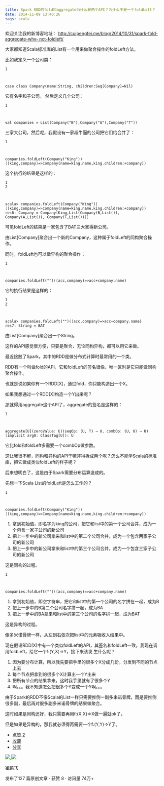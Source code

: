 ```yaml
---
title: Spark RDD的fold和aggregate为什么是两个API？为什么不是一个foldLeft？
date: 2014-11-09 13:40:26
tags: scala
---
```

欢迎关注我的新博客地址：  [ http://cuipengfei.me/blog/2014/10/31/spark-fold-aggregate-why-
not-foldleft/ ](http://cuipengfei.me/blog/2014/08/30/options-for/)  

大家都知道Scala标准库的List有一个用来做聚合操作的foldLeft方法。

比如我定义一个公司类：

    
    
    1
    
    
    
    case class Company(name:String, children:Seq[Company]=Nil)
    

它有名字和子公司。 然后定义几个公司：

    
    
    1
    
    
    
    val companies = List(Company("B"),Company("A"),Company("T"))
    

三家大公司，然后呢，我假设有一家超牛逼的公司把它们给合并了：

    
    
    1
    
    
    
    companies.foldLeft(Company("King"))((king,company)=>Company(name=king.name,king.children:+company))
    

这个执行的结果是这样的：

    
    
    1
    2
    
    
    
    scala> companies.foldLeft(Company("King"))((king,company)=>Company(name=king.name,king.children:+company))
    res6: Company = Company(King,List(Company(B,List()), Company(A,List()), Company(T,List())))
    

可见foldLeft的结果是一家包含了BAT三大家得新公司。

由List[Company]聚合出一个新的Company，这种属于foldLeft的同构聚合操作。

同时，foldLeft也可以做异构的聚合操作：

    
    
    1
    
    
    
    companies.foldLeft("")((acc,company)=>acc+company.name)
    

它的执行结果是这样的：

    
    
    1
    2
    
    
    
    scala> companies.foldLeft("")((acc,company)=>acc+company.name)
    res7: String = BAT
    

由List[Company]聚合出一个String。

这样的API感觉很方便，只要是聚合，无论同构异构，都可以用它来做。

最近接触了Spark，其中的RDD是做分布式计算时最常用的一个类。

RDD有一个叫做fold的API，它和foldLeft的签名很像，唯一区别是它只能做同构聚合操作。

也就是说如果你有一个RDD[X]，通过fold，你只能构造出一个X。

如果我想通过一个RDD[X]构造一个Y出来呢？

那就得用aggregate这个API了，aggregate的签名是这样的：

    
    
    1
    
    
    
    aggregate[U](zeroValue: U)(seqOp: (U, T) ⇒ U, combOp: (U, U) ⇒ U)(implicit arg0: ClassTag[U]): U
    

它比fold和foldLeft多需要一个combOp做参数。

这让我很不解，同构和异构的API干嘛非得拆成两个呢？怎么不能学Scala的标准库，把它做成类似foldLeft的样子呢？

后来想明白了，这是由于Spark需要分布运算造成的。

先想一下Scala List的foldLeft是怎么工作的？

    
    
    1
    
    
    
    companies.foldLeft(Company("King"))((king,company)=>Company(name=king.name,king.children:+company))
    

  1. 拿到初始值，即名字为king的公司，把它和list中的第一个公司合并，成为一个包含一家子公司的新公司 
  2. 把上一步中的新公司拿来和list中的第二个公司合并，成为一个包含两家子公司的新公司 
  3. 把上一步中的新公司拿来和list中的第三个公司合并，成为一个包含三家子公司的新公司 

这是同构的过程。

    
    
    1
    
    
    
    companies.foldLeft("")((acc,company)=>acc+company.name)
    

  1. 拿到初始值，即空字符串，把它和list中的第一个公司的名字拼在一起，成为B 
  2. 把上一步中的B第二个公司名字拼一起，成为BA 
  3. 把上一步中的BA拿来和list中的第三个公司的名字拼一起，成为BAT 

这是异构的过程。

像多米诺骨牌一样，从左到右依次把list中的元素吸收入结果中。

现在假设RDD[X]中有一个类似foldLeft的API，其签名和foldLeft一致，我现在调用foldLeft，给它一个f:(Y,X)=>Y，接下来该发
生什么呢？

  1. 因为要分布计算，所以我先要把手里的很多个X分成几份，分发到不同的节点上去 
  2. 每个节点把拿到的很多个X计算出一个Y出来 
  3. 把所有节点的结果拿来，这时我手里就有了很多个Y 
  4. 啊。。。我不知道怎么把很多个Y变成一个Y啊。。。 

由于Spark的RDD不像Scala的List一样只需要推倒一副多米诺骨牌，而是要推倒很多副，最后再对很多副多米诺骨牌的结果做聚合。

这时如果是同构还好，我只需要再用f:(X,X)=>X做一遍就ok了。

但是如果是异构的，那我就必须得再需要一个f:(Y,Y)=>Y了。

  * [ 点赞  2  ](javascript:;)
  * [ 收藏  ](javascript:;)
  * [ 分享 ](javascript:;)

[ ![](https://profile.csdnimg.cn/5/2/5/3_cuipengfei1)
![](https://g.csdnimg.cn/static/user-reg-year/1x/11.png)
](https://blog.csdn.net/cuipengfei1)

[ 崔鹏飞 ](https://blog.csdn.net/cuipengfei1)

发布了127 篇原创文章  ·  获赞 8  ·  访问量 74万+

